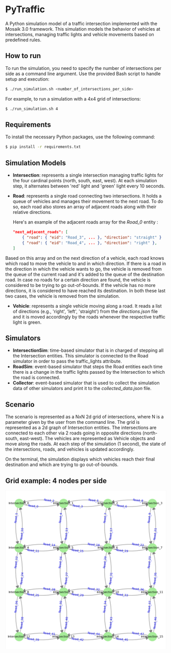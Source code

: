 # PyTraffic

A Python simulation model of a traffic intersection implemented with the Mosaik 3.0 framework. This simulation models the behavior of vehicles at intersections, managing traffic lights and vehicle movements based on predefined rules.

## How to run

To run the simulation, you need to specify the number of intersections per side as a command line argument. Use the provided Bash script to handle setup and execution:

```sh
$ ./run_simulation.sh <number_of_intersections_per_side>
```

For example, to run a simulation with a 4x4 grid of intersections:

```sh
$ ./run_simulation.sh 4
```

## Requirements

To install the necessary Python packages, use the following command:

```sh
$ pip install -r requirements.txt
```

## Simulation Models

- **Intersection**: represents a single intersection managing traffic lights for the four cardinal points (north, south, east, west). At each simulation step, it alternates between 'red' light and 'green' light every 10 seconds.
- **Road**: represents a single road connecting two intersections. It holds a queue of vehicles and manages their movement to the next road. To do so, each road also stores an array of adjacent roads along with their relative directions.

  Here's an example of the adjacent roads array for the _Road_0_ entity :

  ```json
  "next_adjacent_roads": [
      { "road": { "eid": "Road_3", ... }, "direction": "straight" }
      { "road": { "eid": "Road_4", ... }, "direction": "right" },
  ]
  ```

Based on this array and on the next direction of a vehicle, each road knows which road to move the vehicle to and in which direction.
If there is a road in the direction in which the vehicle wants to go, the vehicle is removed from the queue of the current road and it's added to the queue of the destination road.
In case no roads for a certain direction are found, the vehicle is considered to be trying to go out-of-bounds. If the vehicle has no more directions, it is considered to have reached its destination. In both these last two cases, the vehicle is removed from the simulation.

- **Vehicle**: represents a single vehicle moving along a road. It reads a list of directions (e.g., 'right', 'left', 'straight') from the _directions.json_ file and it is moved accordingly by the roads whenever the respective traffic light is green.

## Simulators

- **IntersectionSim**: time-based simulator that is in charged of stepping all the Intersection entities. This simulator is connected to the Road simulator in order to pass the traffic_lights attribute.
- **RoadSim**: event-based simulator that steps the Road entities each time there is a change in the traffic lights passed by the Intersection to which the road is connected.
- **Collector**: event-based simulator that is used to collect the simulation data of other simulators and print it to the _collected_data.json_ file.

## Scenario

The scenario is represented as a NxN 2d grid of intersections, where N is a parameter given by the user from the command line. The grid is represented as a 2d graph of Intersection entities. The intersections are connected to each other via 2 roads going in opposite directions (north-south, east-west). The vehicles are represented as Vehicle objects and move along the roads. At each step of the simulation (1 second), the state of the intersections, roads, and vehicles is updated accordingly.

On the terminal, the simulation displays which vehicles reach their final destination and which are trying to go out-of-bounds.

## Grid example: 4 nodes per side

![2d_grid_example](images/example_grid.png)
